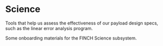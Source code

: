 # Science

Tools that help us assess the effectiveness of our payload design specs, such as the linear error analysis program.

Some onboarding materials for the FINCH Science subsystem.
